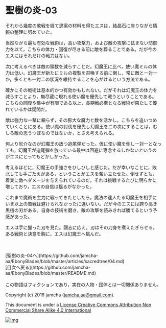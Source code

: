 # 聖樹の炎-03

それから幾度の敗戦を経て思案の材料を得たエスは，結晶石に座りながら情  
報の整理に努めていた。  

当然ながら最も有効な戦術は，高い攻撃力，および敵の攻撃に怯まない防御  
力を以て，こちらの体力・回復が尽きる前に敵を葬ることである。だが今の  
エスにはそれだけの戦力はない。  

次に考えるべきは敵の頭数を減らすことだ。幻魔王に比べ，使い魔ミルの体  
力は低い。幻魔王が新たにミルの複製を召喚する前に倒し，常に敵と一対一  
か，多くとも一対二の状況を維持することを心がけるという方法である。  

確かにその戦術は基本的かつ有効かもしれない。だがそれは幻魔王の体力を  
減らすことより，無尽蔵に現れる使い魔を優先して戦うということである。  
こちらの回復や集中が有限である以上，長期戦必至となる戦術が果たして優  
れているかは疑問だ。  

敵は強力な一撃に頼らず，その膨大な魔力と数を活かし，こちらを追いつめ  
ていくことにある。使い魔の討伐を優先し幻魔王を二の次にすることは，む  
しろ敵の思うつぼなのではないか，とさえ考えられる。  

何より厄介なのが幻魔王の放つ追尾弾だった。仮に使い魔を倒し一対一となっ  
ても，幻魔王が追尾弾を放っている最中は回避に専念するしかないというの  
がエスにとってもどかしかった。  

考えるほどに，幻魔王の手強さをひしひしと感じた。だが幸いなことに，敗  
北しても手ごたえがある，ということがエスを奮い立たせた。倒せずとも，  
着実に敵へダメージを与えられているのだ。それは挑戦するたびに明らかに  
増しており，エスの自信は揺るがなかった。  

これまで魔術を主力に戦ってきたとしたら，魔法の達人たる幻魔王を相手に  
いま以上の苦戦は避けられなかったに違いない。だが今のエスには誇り高き  
黒檀の刃がある。自身の技術を磨き，敵の攻撃を読みきれば勝てるという予  
感があった。  

エスは手に握った刃を見た。闘志に応え，刃はその刀身を煮えたぎらせる。  
ある戦術と決意を胸に，エスは幻魔王へ挑んだ。  

<br>  
<br>  
[聖樹の炎-04へ](https://github.com/jamcha-aa/EbonyBlades/blob/master/articles/sacredtree/04.md)  

<br>  
[目次へ戻る](https://github.com/jamcha-aa/EbonyBlades/blob/master/README.md)  
<br>  
<br>  
この物語はフィクションであり，実在の人物・団体とは一切関係ありません。  

Copyright (c) 2016 jamcha (jamcha.aa@gmail.com).  

This document is under a [License Creative Commons Attribution Non Commercial Share Alike 4.0 International](http://creativecommons.org/licenses/by-nc-sa/4.0/deed)  

[![img](http://i.creativecommons.org/l/by-nc-sa/3.0/80x15.png)](http://creativecommons.org/licenses/by-nc-sa/4.0/deed)